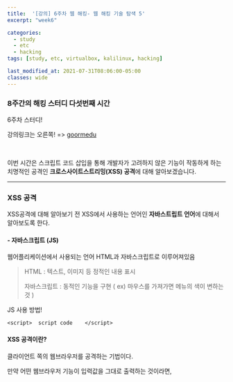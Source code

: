 ```yaml
---
title:  '[강의] 6주차 웹 해킹- 웹 해킹 기술 탐색 5'
excerpt: "week6"

categories:
  - study
  - etc
  - hacking
tags: [study, etc, virtualbox, kalilinux, hacking]

last_modified_at: 2021-07-31T08:06:00-05:00
classes: wide
--- 
```


### 8주간의 해킹 스터디 다섯번째 시간

6주차 스터디! 

강의링크는 오른쪽! => [goormedu](https://edu.goorm.io/lecture/4953/화이트해커가-되기-위한-8가지-웹-해킹-기술)

<br>

이번 시간은 스크립트 코드 삽입을 통해 개발자가 고려하지 않은 기능이 작동하게 하는 치명적인 공격인 **크로스사이트스트리밍(XSS) 공격**에 대해 알아보겠습니다. 

<hr>

### XSS 공격

XSS공격에 대해 알아보기 전 XSS에서 사용하는 언어인 **자바스트립트 언어**에 대해서 알아보도록 한다.

#### - 자바스크립트 (JS)

웹어플리케이션에서 사용되는 언어 HTML과 자바스크립트로 이루어져있음

> HTML : 텍스트, 이미지 등 정적인 내용 표시
> 
> 자바스크립트 : 동적인 기능을 구현 ( ex) 마우스를 가져가면 메뉴의 색이 변하는 것 )

JS 사용 방법!
~~~
<script>  script code    </script>
~~~ 


#### XSS 공격이란?

클라이언트 쪽의 웹브라우저를 공격하는 기법이다. 

만약 어떤 웹브라우저 기능이 입력값을 그대로 출력하는 것이라면, <script>와 같은 입력값이 그대로 웹페이지에 표시되면 위험하다. 
  
해커는 이 자바스크립트를 이용해 세션 쿠키를 알아내 탈취하게 되는 것이다.

XSS공격 2가지
> 1. reflected XSS
>
> 2. stored XSS
  
<br>
  
#### 1. Reflected XSS 공격
 
reflected는 script를 반사하기 때문에 붙여진 이름이다. 

먼저 해커가 한 사용자에게 이메일 등으로 피싱을 한다.
  
![1](https://user-images.githubusercontent.com/53431568/127724126-1218ea01-9dec-4acc-89d2-931aaaed49aa.PNG)

<br>
  
이때, 사용자가 피싱에 속아 클릭을 하게 되면 스크립트 코드가 삽입된 요청이 전송된다.
  
![2](https://user-images.githubusercontent.com/53431568/127724129-3d0a9ede-6cea-426b-8886-a526547ca6ad.PNG)

<br>
  
웹 어플리케이션은 스크립트 코드를 반사시켜 그대로 되돌려준다. 이렇게 되면 웹 브라우저는 스크립트를 실행하게 되고 얻어낸 쿠키를 해커에게 전달하게 된다.

![3](https://user-images.githubusercontent.com/53431568/127724134-af31a433-2e05-479d-8d6a-18a293cd9062.PNG)

<br>

해커가 얻어낸 세션 쿠키를 사용되면 해당 사용자의 계정으로 접속할 수 있게 된다.
  
![4](https://user-images.githubusercontent.com/53431568/127724131-8e03fa4f-29b5-49f3-88fc-a93cbb1da238.PNG)

  
  
#### 2. Stored XSS 공격

script코드가 한 번 저장되었다가 나중에 실행되는 공격!
  
먼저, 해커가 피싱을 하는 것이 아니라 서버의 게시판이나 방명록 같은 곳에 스크립트 코드를 남긴다.
  
![image](https://user-images.githubusercontent.com/53431568/127724500-9e13c762-5561-4e5f-9621-20b171b958b1.png)

<br>

이후 사용자가 방명록에 접속해 글을 읽게 되면 글을 읽은 사용자에게 스크립트 코드가 실행된다.

![image](https://user-images.githubusercontent.com/53431568/127724518-56784bb0-41e9-4ef1-8160-fccd2e574f91.png)

<br>
  
이 이후는 reflected XSS 공격과 같이 쿠키값이 해커에게 전달되고 해커는 해당 사용자의 계정으로 접속할 수 있게 된다.

![image](https://user-images.githubusercontent.com/53431568/127724536-c2e840d8-a148-470f-8a89-56f7bc683d8c.png)

  
  
  
#### 이미지 출처
  
[goormedu](https://edu.goorm.io/lecture/4953/화이트해커가-되기-위한-8가지-웹-해킹-기술)
  
  
  
